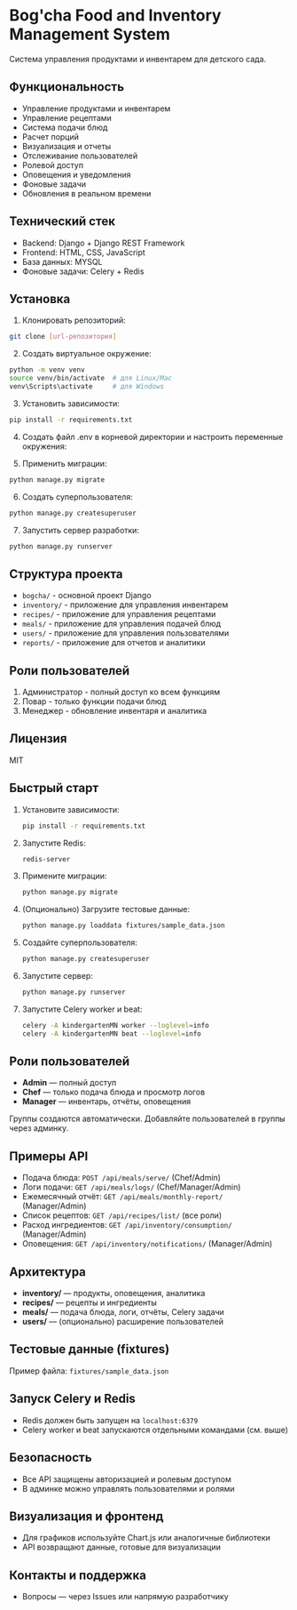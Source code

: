 # Bog'cha Food and Inventory Management System

Система управления продуктами и инвентарем для детского сада.

## Функциональность

- Управление продуктами и инвентарем
- Управление рецептами
- Система подачи блюд
- Расчет порций
- Визуализация и отчеты
- Отслеживание пользователей
- Ролевой доступ
- Оповещения и уведомления
- Фоновые задачи
- Обновления в реальном времени

## Технический стек

- Backend: Django + Django REST Framework
- Frontend: HTML, CSS, JavaScript
- База данных: MYSQL
- Фоновые задачи: Celery + Redis

## Установка

1. Клонировать репозиторий:
```bash
git clone [url-репозитория]
```

2. Создать виртуальное окружение:
```bash
python -m venv venv
source venv/bin/activate  # для Linux/Mac
venv\Scripts\activate     # для Windows
```

3. Установить зависимости:
```bash
pip install -r requirements.txt
```

4. Создать файл .env в корневой директории и настроить переменные окружения:
<!-- ```
DEBUG=True
SECRET_KEY=your-secret-key
DATABASE_URL=postgresql://user:password@localhost:5432/dbname
``` -->

5. Применить миграции:
```bash
python manage.py migrate
```

6. Создать суперпользователя:
```bash
python manage.py createsuperuser
```

7. Запустить сервер разработки:
```bash
python manage.py runserver
```

## Структура проекта

- `bogcha/` - основной проект Django
- `inventory/` - приложение для управления инвентарем
- `recipes/` - приложение для управления рецептами
- `meals/` - приложение для управления подачей блюд
- `users/` - приложение для управления пользователями
- `reports/` - приложение для отчетов и аналитики

## Роли пользователей

1. Администратор - полный доступ ко всем функциям
2. Повар - только функции подачи блюд
3. Менеджер - обновление инвентаря и аналитика

## Лицензия

MIT 

## Быстрый старт

1. Установите зависимости:
   ```bash
   pip install -r requirements.txt
   ```
2. Запустите Redis:
   ```bash
   redis-server
   ```
3. Примените миграции:
   ```bash
   python manage.py migrate
   ```
4. (Опционально) Загрузите тестовые данные:
   ```bash
   python manage.py loaddata fixtures/sample_data.json
   ```
5. Создайте суперпользователя:
   ```bash
   python manage.py createsuperuser
   ```
6. Запустите сервер:
   ```bash
   python manage.py runserver
   ```
7. Запустите Celery worker и beat:
   ```bash
   celery -A kindergartenMN worker --loglevel=info
   celery -A kindergartenMN beat --loglevel=info
   ```

## Роли пользователей
- **Admin** — полный доступ
- **Chef** — только подача блюда и просмотр логов
- **Manager** — инвентарь, отчёты, оповещения

Группы создаются автоматически. Добавляйте пользователей в группы через админку.

## Примеры API
- Подача блюда: `POST /api/meals/serve/` (Chef/Admin)
- Логи подачи: `GET /api/meals/logs/` (Chef/Manager/Admin)
- Ежемесячный отчёт: `GET /api/meals/monthly-report/` (Manager/Admin)
- Список рецептов: `GET /api/recipes/list/` (все роли)
- Расход ингредиентов: `GET /api/inventory/consumption/` (Manager/Admin)
- Оповещения: `GET /api/inventory/notifications/` (Manager/Admin)

## Архитектура
- **inventory/** — продукты, оповещения, аналитика
- **recipes/** — рецепты и ингредиенты
- **meals/** — подача блюда, логи, отчёты, Celery задачи
- **users/** — (опционально) расширение пользователей

## Тестовые данные (fixtures)
Пример файла: `fixtures/sample_data.json`

## Запуск Celery и Redis
- Redis должен быть запущен на `localhost:6379`
- Celery worker и beat запускаются отдельными командами (см. выше)

## Безопасность
- Все API защищены авторизацией и ролевым доступом
- В админке можно управлять пользователями и ролями

## Визуализация и фронтенд
- Для графиков используйте Chart.js или аналогичные библиотеки
- API возвращают данные, готовые для визуализации

## Контакты и поддержка
- Вопросы — через Issues или напрямую разработчику 